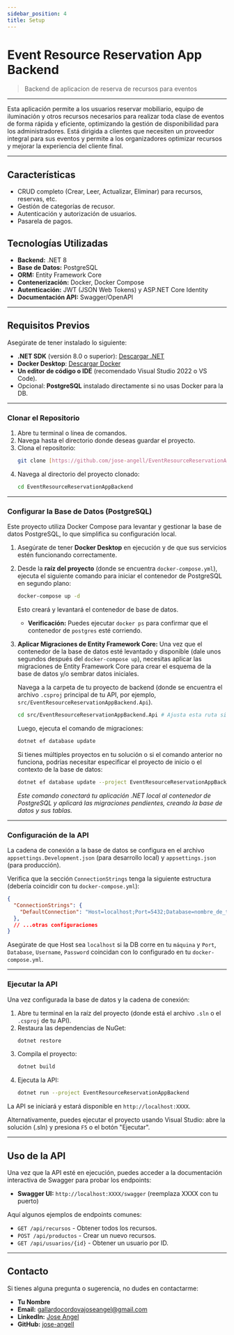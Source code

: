 ```yaml
---
sidebar_position: 4
title: Setup
---
```


# Event Resource Reservation App Backend
 > Backend de aplicacion de reserva de recursos para eventos

---

Esta aplicación permite a los usuarios reservar mobiliario, equipo de iluminación y otros recursos necesarios para realizar toda clase de eventos de forma rápida y eficiente, optimizando la gestión de disponibilidad para los administradores. Está dirigida a clientes que necesiten un proveedor integral para sus eventos y permite a los organizadores optimizar recursos y mejorar la experiencia del cliente final. 

---

## Características

- CRUD completo (Crear, Leer, Actualizar, Eliminar) para recursos, reservas, etc.
- Gestión de categorías de recusor.
- Autenticación y autorización de usuarios.
- Pasarela de pagos.


## Tecnologías Utilizadas

- **Backend:** .NET 8
- **Base de Datos:** PostgreSQL
- **ORM:** Entity Framework Core
- **Contenerización:** Docker, Docker Compose
- **Autenticación:** JWT (JSON Web Tokens) y ASP.NET Core Identity
- **Documentación API:** Swagger/OpenAPI

---

## Requisitos Previos

Asegúrate de tener instalado lo siguiente:

- **.NET SDK** (versión 8.0 o superior): [Descargar .NET](https://dotnet.microsoft.com/download)
- **Docker Desktop**: [Descargar Docker](https://www.docker.com/products/docker-desktop/)
- **Un editor de código o IDE** (recomendado Visual Studio 2022 o VS Code).
- Opcional: **PostgreSQL** instalado directamente si no usas Docker para la DB.

---
 
### Clonar el Repositorio

1. Abre tu terminal o línea de comandos.
2. Navega hasta el directorio donde deseas guardar el proyecto.
3. Clona el repositorio:
    ```bash
    git clone [https://github.com/jose-angell/EventResourceReservationAppBackend.git](https://github.com/jose-angell/EventResourceReservationAppBackend.git)
    ```
4. Navega al directorio del proyecto clonado:
    ```bash
    cd EventResourceReservationAppBackend
    ```

---

### Configurar la Base de Datos (PostgreSQL)

Este proyecto utiliza Docker Compose para levantar y gestionar la base de datos PostgreSQL, lo que simplifica su configuración local.

1.  Asegúrate de tener **Docker Desktop** en ejecución y de que sus servicios estén funcionando correctamente.
2.  Desde la **raíz del proyecto** (donde se encuentra `docker-compose.yml`), ejecuta el siguiente comando para iniciar el contenedor de PostgreSQL en segundo plano:
    ```bash
    docker-compose up -d
    ```
    Esto creará y levantará el contenedor de base de datos.
    * **Verificación:** Puedes ejecutar `docker ps` para confirmar que el contenedor de `postgres` esté corriendo.

3.  **Aplicar Migraciones de Entity Framework Core:**
    Una vez que el contenedor de la base de datos esté levantado y disponible (dale unos segundos después del `docker-compose up`), necesitas aplicar las migraciones de Entity Framework Core para crear el esquema de la base de datos y/o sembrar datos iniciales.

    Navega a la carpeta de tu proyecto de backend (donde se encuentra el archivo `.csproj` principal de tu API, por ejemplo, `src/EventResourceReservationAppBackend.Api`).
    ```bash
    cd src/EventResourceReservationAppBackend.Api # Ajusta esta ruta si tu .csproj está en otro lugar
    ```
    Luego, ejecuta el comando de migraciones:
    ```bash
    dotnet ef database update
    ```
    Si tienes múltiples proyectos en tu solución o si el comando anterior no funciona, podrías necesitar especificar el proyecto de inicio o el contexto de la base de datos:
    ```bash
    dotnet ef database update --project EventResourceReservationAppBackend.Api --startup-project EventResourceReservationAppBackend.Api # Reemplaza con los nombres reales de tu proyecto
    ```
    *Este comando conectará tu aplicación .NET local al contenedor de PostgreSQL y aplicará las migraciones pendientes, creando la base de datos y sus tablas.*

---

### Configuración de la API

La cadena de conexión a la base de datos se configura en el archivo `appsettings.Development.json` (para desarrollo local) y `appsettings.json` (para producción).

Verifica que la sección `ConnectionStrings` tenga la siguiente estructura (debería coincidir con tu `docker-compose.yml`):

```json
{
  "ConnectionStrings": {
    "DefaultConnection": "Host=localhost;Port=5432;Database=nombre_de_tu_db;Username=tu_usuario;Password=tu_contraseña"
  },
  // ...otras configuraciones
}
```
Asegúrate de que Host sea `localhost` si la DB corre en tu `máquina` y `Port`, `Database`, `Username`, `Password` coincidan con lo configurado en tu `docker-compose.yml`.

---

### Ejecutar la API

Una vez configurada la base de datos y la cadena de conexión:

1. Abre tu terminal en la raíz del proyecto (donde está el archivo `.sln` o el `.csproj` de tu API).
2. Restaura las dependencias de NuGet:
    ```bash
    dotnet restore
    ```
3. Compila el proyecto:
    ```bash
    dotnet build
    ```
4. Ejecuta la API:
    ```bash
    dotnet run --project EventResourceReservationAppBackend
    ```
La API se iniciará y estará disponible en `http://localhost:XXXX`.

Alternativamente, puedes ejecutar el proyecto usando Visual Studio: abre la solución (.sln) y presiona `F5` o el botón "Ejecutar".

---
## Uso de la API

Una vez que la API esté en ejecución, puedes acceder a la documentación interactiva de Swagger para probar los endpoints:

- **Swagger UI:** `http://localhost:XXXX/swagger` (reemplaza XXXX con tu puerto)

Aquí algunos ejemplos de endpoints comunes:
- `GET /api/recursos` - Obtener todos los recursos.
- `POST /api/productos` - Crear un nuevo recursos.
- `GET /api/usuarios/{id}` - Obtener un usuario por ID.


---
## Contacto

Si tienes alguna pregunta o sugerencia, no dudes en contactarme:

- **Tu Nombre**
- **Email:** gallardocordovajoseangel@gmail.com
- **LinkedIn:** [Jose Angel](www.linkedin.com/in/jose-angel-gallardo-cordova-05a347365)
- **GitHub:** [jose-angell](https://github.com/jose-angell)